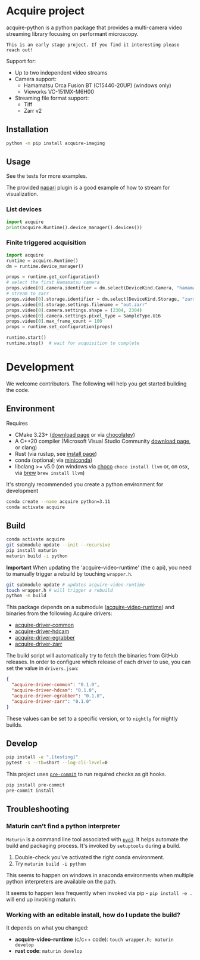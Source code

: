 # Acquire project

acquire-python is a python package that provides a multi-camera video streaming
library focusing on performant microscopy.

```{note}
This is an early stage project. If you find it interesting please reach out!
```

Support for:

* Up to two independent video streams
* Camera support:
    * Hamamatsu Orca Fusion BT (C15440-20UP) (windows only)
    * Vieworks VC-151MX-M6H00
* Streaming file format support:
    * Tiff
    * Zarr v2

## Installation

```bash
python -m pip install acquire-imaging
```

## Usage

See the tests for more examples.

The provided [napari][] plugin is a good example of how to stream for visualization.

### List devices

```python
import acquire
print(acquire.Runtime().device_manager().devices())
```

### Finite triggered acquisition

```python
import acquire
runtime = acquire.Runtime()
dm = runtime.device_manager()

props = runtime.get_configuration()
# select the first Hamamatsu camera
props.video[0].camera.identifier = dm.select(DeviceKind.Camera, "hamamatsu.*")
# stream to zarr
props.video[0].storage.identifier = dm.select(DeviceKind.Storage, "zarr")
props.video[0].storage.settings.filename = "out.zarr"
props.video[0].camera.settings.shape = (2304, 2304)
props.video[0].camera.settings.pixel_type = SampleType.U16
props.video[0].max_frame_count = 100
props = runtime.set_configuration(props)

runtime.start()
runtime.stop()  # wait for acquisition to complete
```

# Development

We welcome contributors. The following will help you get started building the
code.

## Environment

Requires

- CMake 3.23+ ([download page](https://cmake.org/download/) or via
  [chocolatey](https://community.chocolatey.org/packages/cmake))
- A C++20 compiler (Microsoft Visual Studio Community [download
  page](https://visualstudio.microsoft.com/downloads/), or clang)
- Rust (via rustup, see [install
  page](https://www.rust-lang.org/tools/install))
- conda (optional; via
  [miniconda](https://docs.conda.io/en/latest/miniconda.html))
- libclang >= v5.0 (on windows via [choco](https://chocolatey.org/) `choco
  install llvm` or, on osx, via [brew](https://brew.sh/) `brew install llvm`)

It's strongly recommended you create a python environment for development

```bash
conda create --name acquire python=3.11
conda activate acquire
```

## Build

```bash
conda activate acquire
git submodule update --init --recursive
pip install maturin
maturin build -i python
```

**Important** When updating the 'acquire-video-runtime' (the c api), you need to manually trigger
a rebuild by touching `wrapper.h`.

```bash
git submodule update # updates acquire-video-runtime
touch wrapper.h # will trigger a rebuild
python -m build
```

This package depends on a submodule ([acquire-video-runtime](https://github.com/acquire-project/acquire-video-runtime))
and binaries from the following Acquire drivers:
- [acquire-driver-common](https://github.com/acquire-project/acquire-driver-common)
- [acquire-driver-hdcam](https://github.com/acquire-project/acquire-driver-hdcam)
- [acquire-driver-egrabber](https://github.com/acquire-project/acquire-driver-egrabber)
- [acquire-driver-zarr](https://github.com/acquire-project/acquire-driver-zarr)

The build script will automatically try to fetch the binaries from GitHub releases.
In order to configure which release of each driver to use, you can set the value in `drivers.json`:

```json
{
  "acquire-driver-common": "0.1.0",
  "acquire-driver-hdcam": "0.1.0",
  "acquire-driver-egrabber": "0.1.0",
  "acquire-driver-zarr": "0.1.0"
}
```

These values can be set to a specific version, or to `nightly` for nightly builds.

## Develop

```bash
pip install -e ".[testing]"
pytest -s --tb=short --log-cli-level=0
```

This project uses [`pre-commit`](https://pre-commit.com/) to run required
checks as git hooks.

```bash
pip install pre-commit
pre-commit install
```

## Troubleshooting

### Maturin can't find a python interpreter

`Maturin` is a command line tool associated with
[`pyo3`](https://pyo3.rs/v0.16.4/). It helps automate the build and packaging
process. It's invoked by `setuptools` during a build.

1. Double-check you've activated the right conda environment.
2. Try `maturin build -i python`

This seems to happen on windows in anaconda environments when multiple python
interpreters are available on the path.

It seems to happen less frequently when invoked via pip - `pip install -e .`
will end up invoking maturin.

### Working with an editable install, how do I update the build?

It depends on what you changed:

- **acquire-video-runtime** (c/c++ code): `touch wrapper.h; maturin develop`
- **rust code**: `maturin develop`

[napari]: https://github.com/napari/napari
